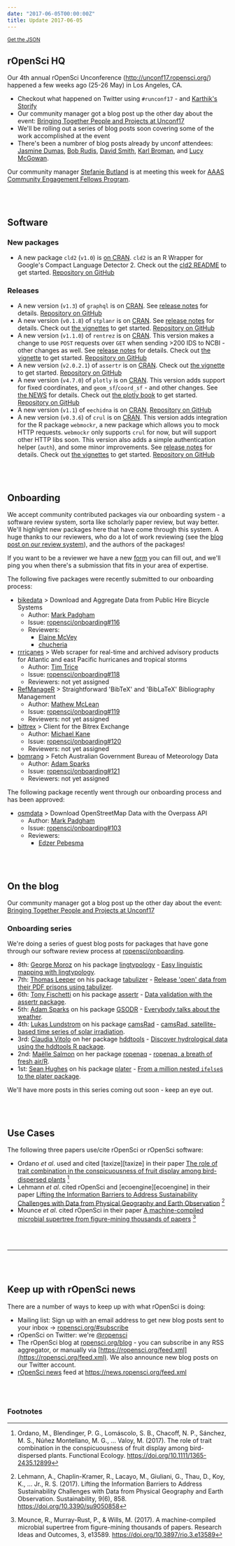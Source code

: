 ```yaml
---
date: "2017-06-05T00:00:00Z"
title: Update 2017-06-05
---
```


<small><a href="/biweekly/json/2017-06-05.json">Get the JSON</a></small>

## rOpenSci HQ

Our 4th annual rOpenSci Unconference (<http://unconf17.ropensci.org/>) happened a few weeks ago (25-26 May) in Los Angeles, CA.

* Checkout what happened on Twitter using `#runconf17` - and [Karthik's Storify](https://storify.com/_inundata/4th-annual-ropensci-unconf)
* Our community manager got a blog post up the other day about the event: [Bringing Together People and Projects at Unconf17](https://ropensci.org/blog/blog/2017/06/02/unconf2017)
* We'll be rolling out a series of blog posts soon covering some of the work accomplished at the event
* There's been a numbrer of blog posts already by unconf attendees: [Jasmine Dumas](https://jasdumas.github.io/2017-05-28-runconf17-experience/), [Bob Rudis](https://rud.is/b/2017/05/28/l-a-unconf-idential-a-k-a-an-ropensci-runconf17-retrospective/), [David Smith](http://blog.revolutionanalytics.com/2017/05/runconf17.html), [Karl Broman](http://kbroman.org/blog/2017/05/27/ropensci-unconf-2017/), and [Lucy McGowan](http://livefreeordichotomize.com/2017/06/03/runconf17-an-analysis-of-emoji-use/).

Our community manager [Stefanie Butland](https://twitter.com/StefanieButland) is at meeting this week for [AAAS Community Engagement Fellows Program](https://www.aaas.org/cefp/meet-our-fellows).

<br><br>

## Software

### New packages

* A new package `cld2` (`v1.0`) is [on CRAN](https://cran.rstudio.com/web/packages/cld2). `cld2` is an R Wrapper for Google's Compact Language Detector 2. Check out the [cld2 README](https://github.com/ropensci/cld2#cld2) to get started. [Repository on GitHub][cld2]

### Releases

* A new version (`v1.3`) of `graphql` is on [CRAN](https://cran.rstudio.com/web/packages/graphql). See [release notes](https://github.com/ropensci/graphql/releases/tag/v1.3) for details. [Repository on GitHub][graphql]
* A new version (`v0.1.8`) of `stplanr` is on [CRAN](https://cran.rstudio.com/web/packages/stplanr). See [release notes](https://github.com/ropensci/stplanr/releases/tag/0.1.8) for details. Check out [the vignettes](https://cran.rstudio.com/web/packages/stplanr/vignettes/) to get started. [Repository on GitHub][stplanr]
* A new version (`v1.1.0`) of `rentrez` is on [CRAN](https://cran.rstudio.com/web/packages/rentrez). This version makes a change to use `POST` requests over `GET` when sending >200 IDS to NCBI - other changes as well. See [release notes](https://github.com/ropensci/rentrez/releases/tag/v1.1.0) for details. Check out [the vignette](https://cran.rstudio.com/web/packages/rentrez/vignettes/rentrez_tutorial.html) to get started. [Repository on GitHub][rentrez]
* A new version (`v2.0.2.1`) of `assertr` is on [CRAN](https://cran.rstudio.com/web/packages/assertr). Check out [the vignette](https://cran.rstudio.com/web/packages/assertr/vignettes/assertr.html) to get started. [Repository on GitHub][assertr]
* A new version (`v4.7.0`) of `plotly` is on [CRAN](https://cran.rstudio.com/web/packages/crminer). This version adds support for fixed coordinates, and `geom_sf`/`coord_sf` - and other changes. See [the NEWS](https://cran.rstudio.com/web/packages/plotly/news.html) for details. Check out [the plotly book](https://cpsievert.github.io/plotly_book/) to get started.  [Repository on GitHub][plotly]
* A new version (`v1.1`) of `eechidna` is on [CRAN](https://cran.rstudio.com/web/packages/eechidna). [Repository on GitHub][eechidna]
* A new version (`v0.3.6`) of `crul` is on [CRAN](https://cran.rstudio.com/web/packages/crul). This version adds integration for the R package `webmockr`, a new package which allows you to mock HTTP requests. `webmockr` only supports `crul` for now, but will support other HTTP libs soon. This version also adds a simple authentication helper (`auth`), and some minor improvements. See [release notes](https://github.com/ropensci/crul/releases/tag/v0.3.6) for details. Check out [the vignettes](https://cran.rstudio.com/web/packages/crul/vignettes/) to get started.  [Repository on GitHub][crul]

<br><br>

## Onboarding

We accept community contributed packages via our onboarding system - a software review system, sorta like scholarly paper review, but way better. We'll highlight new packages here that have come through this system. A huge thanks to our reviewers, who do a lot of work reviewing (see the [blog post on our review system](https://ropensci.org/blog/2016/03/28/software-review)),
and the authors of the packages!

If you want to be a reviewer we have a new [form](https://ropensci.org/onboarding/) you can fill out, and we'll ping you when there's a submission that fits in your area of expertise.

The following five packages were recently submitted to our onboarding process:

* [bikedata][] > Download and Aggregate Data from Public Hire Bicycle Systems
    * Author: [Mark Padgham](https://github.com/mpadge)
    * Issue: [ropensci/onboarding#116](https://github.com/ropensci/onboarding/issues/116)
    * Reviewers:
        * [Elaine McVey](https://github.com/eamcvey)
        * [chucheria](https://github.com/chucheria)
* [rrricanes][] > Web scraper for real-time and archived advisory products for Atlantic and east Pacific hurricanes and tropical storms
    * Author: [Tim Trice](https://github.com/timtrice)
    * Issue: [ropensci/onboarding#118](https://github.com/ropensci/onboarding/issues/118)
    * Reviewers: not yet assigned
* [RefManageR][] > Straightforward 'BibTeX' and 'BibLaTeX' Bibliography Management
    * Author: [Mathew McLean](https://github.com/mwmclean)
    * Issue: [ropensci/onboarding#119](https://github.com/ropensci/onboarding/issues/119)
    * Reviewers: not yet assigned
* [bittrex][] > Client for the Bitrex Exchange
    * Author: [Michael Kane](https://github.com/kaneplusplus)
    * Issue: [ropensci/onboarding#120](https://github.com/ropensci/onboarding/issues/120)
    * Reviewers: not yet assigned
* [bomrang][] > Fetch Australian Government Bureau of Meteorology Data
    * Author: [Adam Sparks](https://github.com/adamhsparks)
    * Issue: [ropensci/onboarding#121](https://github.com/ropensci/onboarding/issues/121)
    * Reviewers: not yet assigned

The following package recently went through our onboarding process and has been approved:

* [osmdata][] > Download OpenStreetMap Data with the Overpass API
    * Author: [Mark Padgham](https://github.com/mpadge)
    * Issue: [ropensci/onboarding#103](https://github.com/ropensci/onboarding/issues/103)
    * Reviewers:
        * [Edzer Pebesma](https://github.com/edzer)



<br><br>




## On the blog

Our community manager got a blog post up the other day about the event: [Bringing Together People and Projects at Unconf17](https://ropensci.org/blog/blog/2017/06/02/unconf2017)

### Onboarding series

We're doing a series of guest blog posts for packages that have gone through our software review process at [ropensci/onboarding](https://github.com/ropensci/onboarding/).

* 8th: [George Moroz](https://www.hse.ru/en/org/persons/103489498#teaching) on his package [lingtypology][lingtypology] - [Easy linguistic mapping with lingtypology](https://ropensci.org/blog/blog/2017/05/16/lingtypology).
* 7th: [Thomas Leeper](http://thomasleeper.com/) on his package [tabulizer][] - [Release 'open' data from their PDF prisons using tabulizer](https://ropensci.org/blog/blog/2017/04/18/tabulizer).
* 6th: [Tony Fischetti](http://www.onthelambda.com/) on his package [assertr][] - [Data validation with the assertr package](https://ropensci.org/blog/blog/2017/04/11/assertr).
* 5th: [Adam Sparks](https://github.com/adamhsparks) on his package [GSODR][] - [Everybody talks about the weather](https://ropensci.org/blog/blog/2017/04/04/gsodr).
* 4th: [Lukas Lundstrom](https://github.com/lukas-rokka) on his package [camsRad][] - [camsRad, satellite-based time series of solar irradiation](https://ropensci.org/blog/blog/2017/03/21/camsrad).
* 3rd: [Claudia Vitolo](https://claudiavitolo.com/) on her package [hddtools][] - [Discover hydrological data using the hddtools R package](https://ropensci.org/blog/blog/2017/03/07/hddtools).
* 2nd: [Maëlle Salmon](http://www.masalmon.eu/) on her package [ropenaq][] - [ropenaq, a breath of fresh air/R](https://ropensci.org/blog/blog/2017/02/21/ropenaq).
* 1st: [Sean Hughes](https://github.com/seaaan) on his package [plater][] - [From a million nested `ifelse`s to the plater package](https://ropensci.org/blog/blog/2017/02/06/plater-blog-post).

We'll have more posts in this series coming out soon - keep an eye out.

<br><br>



## Use Cases

The following three papers use/cite rOpenSci or rOpenSci software:

* Ordano _et al_. used and cited [taxize][taxize] in their paper [The role of trait combination in the conspicuousness of fruit display among bird-dispersed plants](https://doi.org/10.1111/1365-2435.12899) [^1]
* Lehmann _et al_. cited rOpenSci and [ecoengine][ecoengine] in their paper [Lifting the Information Barriers to Address Sustainability Challenges with Data from Physical Geography and Earth Observation](https://doi.org/10.3390/su9050858) [^2]
* Mounce _et al_. cited rOpenSci in their paper [A machine-compiled microbial supertree from figure-mining thousands of papers](https://doi.org/10.3897/rio.3.e13589) [^3]


<br><br>

-----------------------------

<br><br>

## Keep up with rOpenSci news

There are a number of ways to keep up with what rOpenSci is doing:

* Mailing list: Sign up with an email address to get new blog posts sent to your inbox -> [ropensci.org/#subscribe](https://ropensci.org/#subscribe)
* rOpenSci on Twitter: we're [@ropensci](https://twitter.com/ropensci)
* The rOpenSci blog at [ropensci.org/blog](https://ropensci.org/blog) - you can subscribe in any RSS aggregator, or manually via [https://ropensci.org/feed.xml](https://ropensci.org/feed.xml). We also announce new blog posts on our Twitter account.
* [rOpenSci news](https://news.ropensci.org/) feed at <https://news.ropensci.org/feed.xml>

[roadoi]: https://github.com/njahn82/roadoi
[hoardr]: https://github.com/ropensci/hoardr
[crul]: https://github.com/ropensci/crul
[camsRad]: https://github.com/ropenscilabs/camsRad
[hddtools]: https://github.com/ropensci/hddtools
[GSODR]: https://github.com/ropensci/GSODR
[rgbif]: https://github.com/ropensci/rgbif
[rbison]: https://github.com/ropensci/rbison
[ropenaq]: https://github.com/ropensci/ropenaq
[plater]: https://github.com/ropensci/plater
[tabulizer]: https://github.com/ropensci/tabulizer
[assertr]: https://github.com/ropensci/assertr
[patentsview]: https://github.com/crew102/patentsview
[gitlabr]: https://github.com/jirkalewandowski/gitlabr
[cyphr]: https://github.com/richfitz/cyphr
[lingtypology]: https://github.com/ropensci/lingtypology
[webmockr]: https://github.com/ropensci/webmockr
[vcr]: https://github.com/ropensci/vcr
[opencage]: https://github.com/ropensci/opencage
[osmdata]: https://github.com/ropensci/osmdata
[stplanr]: https://github.com/ropensci/stplanr
[bomrang]: https://github.com/ToowoombaTrio/bomrang
[bittrex]: https://github.com/kaneplusplus/bittrex
[RefManageR]: https://github.com/mwmclean/RefManageR
[rrricanes]: https://github.com/timtrice/rrricanes
[bikedata]: https://github.com/mpadge/bikedata
[cld2]: https://github.com/ropensci/cld2
[eechidna]: https://github.com/ropensci/eechidna
[plotly]: https://github.com/ropensci/plotly
[rentrez]: https://github.com/ropensci/rentrez
[graphql]: https://github.com/ropensci/graphql

<br><br>

### Footnotes

[^1]: Ordano, M., Blendinger, P. G., Lomáscolo, S. B., Chacoff, N. P., Sánchez, M. S., Núñez Montellano, M. G., … Valoy, M. (2017). The role of trait combination in the conspicuousness of fruit display among bird-dispersed plants. Functional Ecology. <https://doi.org/10.1111/1365-2435.12899>
[^2]: Lehmann, A., Chaplin-Kramer, R., Lacayo, M., Giuliani, G., Thau, D., Koy, K., … Jr., R. S. (2017). Lifting the Information Barriers to Address Sustainability Challenges with Data from Physical Geography and Earth Observation. Sustainability, 9(6), 858. <https://doi.org/10.3390/su9050858>
[^3]: Mounce, R., Murray-Rust, P., & Wills, M. (2017). A machine-compiled microbial supertree from figure-mining thousands of papers. Research Ideas and Outcomes, 3, e13589. <https://doi.org/10.3897/rio.3.e13589>
